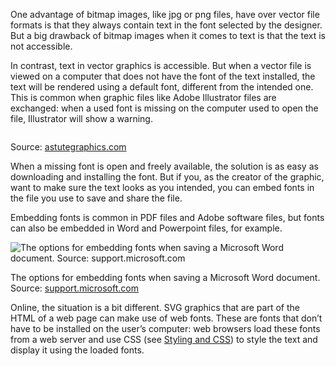 One advantage of bitmap images, like jpg or png files, have over vector file formats is that they always contain text in the font selected by the designer. But a big drawback of bitmap images when it comes to text is that the text is not accessible.

In contrast, text in vector graphics is accessible. But  when a vector file is viewed on a computer that does not have the font of the text installed, the text will be rendered using a default font, different from the intended one. This is common when graphic files like Adobe Illustrator files are exchanged: when a used font is missing on the computer used to open the file, Illustrator will show a warning.

<p class='center'>
<img src='Data%20visualisation%20design%20in%20practice%201%20design%20tri%201d0d3c62419c4546846d9a92f783836c/illustrator-missing-fonts.png' alt='' class='max-600' />
</p>

Source: [astutegraphics.com](https://astutegraphics.com/)

When a missing font is open and freely available, the solution is as easy as downloading and installing the font. But if you, as the creator of the graphic, want to make sure the text looks as you intended, you can embed fonts in the file you use to save and share the file.

Embedding fonts is common in PDF files and Adobe software files, but fonts can also be embedded in Word and Powerpoint files, for example.

![The options for embedding fonts when saving a Microsoft Word document. Source: [support.microsoft.com](https://support.microsoft.com/en-us/office/benefits-of-embedding-custom-fonts-cb3982aa-ea76-4323-b008-86670f222dbc#OfficeVersion=Windows)](Data%20visualisation%20design%20in%20practice%201%20design%20tri%201d0d3c62419c4546846d9a92f783836c/embed-fonts-word.png)

The options for embedding fonts when saving a Microsoft Word document. Source: [support.microsoft.com](https://support.microsoft.com/en-us/office/benefits-of-embedding-custom-fonts-cb3982aa-ea76-4323-b008-86670f222dbc#OfficeVersion=Windows)

Online, the situation is a bit different. SVG graphics that are part of the HTML of a web page can make use of web fonts. These are fonts that don’t have to be installed on the user’s computer: web browsers load these fonts from a web server and use CSS (see <span class='internal-link'>[Styling and CSS](styling-and-css)</span>) to style the text and display it using the loaded fonts.